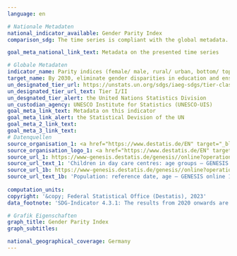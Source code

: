 ```yaml
---
language: en    

# Nationale Metadaten    
national_indicator_available: Gender Parity Index    
comparison_sdg: The time series is compliant with the global metadata.    

goal_meta_national_link_text: Metadata on the presented time series    

# Globale Metadaten    
indicator_name: Parity indices (female/ male, rural/ urban, bottom/ top wealth quintile and others such as disability status, indigenous peoples and conflict-affected, as data become available) for all education indicators on this list that can be disaggregated    
target_name: By 2030, eliminate gender disparities in education and ensure equal access to all levels of education and vocational training for the vulnerable, including persons with disabilities, indigenous peoples and children in vulnerable situations    
un_designated_tier_url: https://unstats.un.org/sdgs/iaeg-sdgs/tier-classification/    
un_designated_tier_url_text: Tier I/II    
un_desgnated_tier_alert: the United Nations Statistics Division    
un_custodian_agency: UNESCO Institute for Statistics (UNESCO-UIS)    
goal_meta_link_text: Metadata on this indicator    
goal_meta_link_alert: the Statistical Devision of the UN    
goal_meta_2_link_text:     
goal_meta_3_link_text:         
# Datenquellen
source_organisation_1: <a href="https://www.destatis.de/EN" target="_blank"> Federal Statistical Office (Destatis) </a>
source_organisation_logo_1: <a href="https://www.destatis.de/EN" target="_blank"><img src="https://g205sdgs.github.io/sdg-indicators/public/OrgImgEn/destatis.png" alt="Logo destatis" style="height:60px; width:148px"/></a>
source_url_1: https://www-genesis.destatis.de/genesis//online?operation=table&code=22541-0001&bypass=true&language=en
source_url_text_1: 'Children in day care centres: age groups – GENESIS online 22541-0001'
source_url_1b: https://www-genesis.destatis.de/genesis//online?operation=table&code=12411-0005&bypass=true&language=en
source_url_text_1b: 'Population: reference date, age – GENESIS online 12411-0005'
    
computation_units:    
copyright: '&copy; Federal Statistical Office (Destatis), 2023'    
data_footnote: 'SDG-Indicator 4.3.1: The results from 2020 onwards are only comparable with previous years to a limited extent.'    

# Grafik Eigenschaften    
graph_title: Gender Parity Index
graph_subtitles:    

national_geographical_coverage: Germany    
---
```


<span></span>